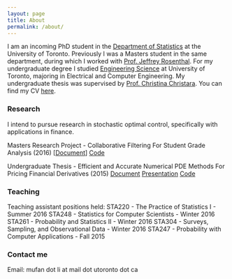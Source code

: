 ```yaml
---
layout: page
title: About
permalink: /about/
---
```


I am an incoming PhD student in the [Department of Statistics](http://www.utstat.utoronto.ca/) at the University of Toronto. Previously I was a Masters student in the same department, during which I worked with [Prof. Jeffrey Rosenthal](http://probability.ca/jeff/). For my undergraduate degree I studied [Engineering Science](http://engsci.utoronto.ca/) at University of Toronto, majoring in Electrical and Computer Engineering. My undergraduate thesis was supervised by [Prof. Christina Christara](http://www.cs.toronto.edu/~ccc/). You can find my CV [here](CV_Mufan_Li.pdf).

### Research

I intend to pursue research in stochastic optimal control, specifically with applications in finance.

Masters Research Project - Collaborative Filtering For Student Grade Analysis (2016) \[[Document](Mufan_Li_MSc_Report.pdf)\] [Code](https://github.com/mufan-li/sg)

Undergraduate Thesis - Efficient and Accurate Numerical PDE Methods For Pricing Financial Derivatives (2015) [Document](Mufan_Li_Undergrad_Thesis.pdf) [Presentation](Mufan_Li_Thesis_Presentation.pdf) [Code](https://github.com/mufan-li/PDE03)

### Teaching

Teaching assistant positions held:
STA220 - The Practice of Statistics I - Summer 2016
STA248 - Statistics for Computer Scientists - Winter 2016
STA261 - Probability and Statistics II - Winter 2016
STA304 - Surveys, Sampling, and Observational Data - Winter 2016
STA247 - Probability with Computer Applications - Fall 2015

### Contact me

Email: mufan dot li at mail dot utoronto dot ca
<!-- [email@domain.com](mailto:email@domain.com) -->